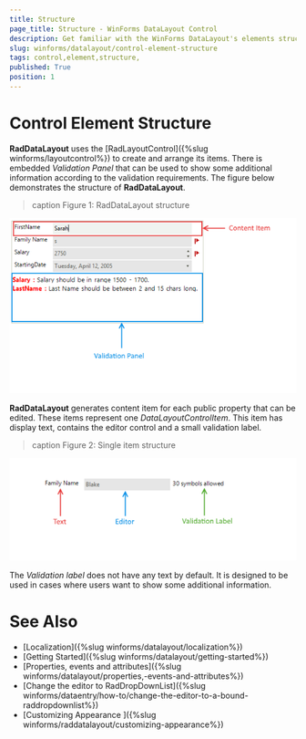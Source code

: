 ```yaml
---
title: Structure 
page_title: Structure - WinForms DataLayout Control
description: Get familiar with the WinForms DataLayout's elements structure.
slug: winforms/datalayout/control-element-structure
tags: control,element,structure,
published: True
position: 1
---
```


# Control Element Structure 

__RadDataLayout__ uses the [RadLayoutControl]({%slug winforms/layoutcontrol%}) to create and arrange its items. There is embedded *Validation Panel* that can be used to show some additional information according to the validation requirements. The figure below demonstrates the structure of __RadDataLayout__.

>caption Figure 1: RadDataLayout structure

![datalayout-structure 001](images/datalayout-structure001.png)

__RadDataLayout__ generates content item for each public property that can be edited. These items represent one 
*DataLayoutControlItem*. This item has display text, contains the editor control and a small validation label.

>caption Figure 2: Single item structure

![datalayout-structure 002](images/datalayout-structure002.png)

The *Validation label* does not have any text by default. It is designed to be used in cases where users want to show some additional information. 

# See Also

 * [Localization]({%slug winforms/datalayout/localization%})
 * [Getting Started]({%slug winforms/datalayout/getting-started%})
 * [Properties, events and attributes]({%slug winforms/datalayout/properties,-events-and-attributes%})
 * [Change the editor to RadDropDownList]({%slug  winforms/dataentry/how-to/change-the-editor-to-a-bound-raddropdownlist%})
 * [Customizing Appearance ]({%slug winforms/raddatalayout/customizing-appearance%})
